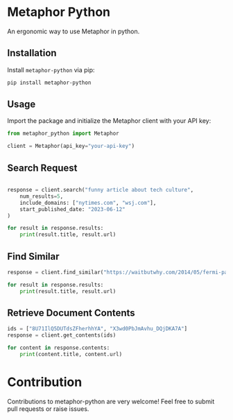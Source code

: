 # Metaphor Python

An ergonomic way to use Metaphor in python.

## Installation

Install `metaphor-python` via pip:

```bash
pip install metaphor-python
```

## Usage
Import the package and initialize the Metaphor client with your API key:

```python
from metaphor_python import Metaphor

client = Metaphor(api_key="your-api-key")
```

## Search Request
```python

response = client.search("funny article about tech culture",
    num_results=5,
    include_domains: ["nytimes.com", "wsj.com"],
    start_published_date: "2023-06-12"
)

for result in response.results:
    print(result.title, result.url)
```

## Find Similar

```python
response = client.find_similar("https://waitbutwhy.com/2014/05/fermi-paradox.html", num_results=5)

for result in response.results:
    print(result.title, result.url)
```

## Retrieve Document Contents
```python
ids = ["8U71IlQ5DUTdsZFherhhYA", "X3wd0PbJmAvhu_DQjDKA7A"]
response = client.get_contents(ids)

for content in response.contents:
    print(content.title, content.url)
```

# Contribution
Contributions to metaphor-python are very welcome! Feel free to submit pull requests or raise issues.
